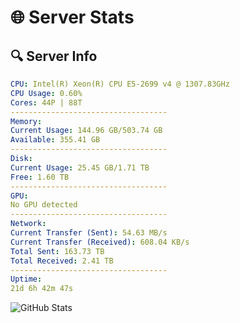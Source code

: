 # 🌐 Server Stats
## 🔍 Server Info
```yaml
CPU: Intel(R) Xeon(R) CPU E5-2699 v4 @ 1307.83GHz
CPU Usage: 0.60%
Cores: 44P | 88T
-----------------------------------
Memory:
Current Usage: 144.96 GB/503.74 GB
Available: 355.41 GB
-----------------------------------
Disk:
Current Usage: 25.45 GB/1.71 TB
Free: 1.60 TB
-----------------------------------
GPU:
No GPU detected
-----------------------------------
Network:
Current Transfer (Sent): 54.63 MB/s
Current Transfer (Received): 608.04 KB/s
Total Sent: 163.73 TB
Total Received: 2.41 TB
-----------------------------------
Uptime:
21d 6h 42m 47s
```
![GitHub Stats](https://img.shields.io/badge/Updated-2025-03-01_05:26:05-blue)